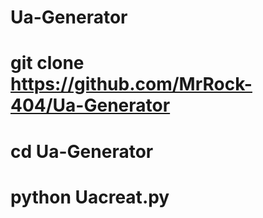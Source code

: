 # Ua-Generator

# git clone https://github.com/MrRock-404/Ua-Generator

# cd Ua-Generator

# python Uacreat.py

